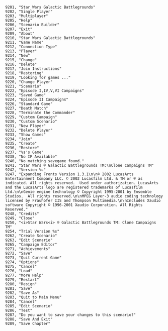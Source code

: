 ﻿```text
9201, "Star Wars Galactic Battlegrounds"
9202, "Single Player"
9203, "Multiplayer"
9205, "Help"
9206, "Scenario Builder"
9207, "Exit"
9209, "About"
9210, "Star Wars Galactic Battlegrounds"
9211, "Game Name"
9212, "Connection Type"
9213, "Player"
9214, "New"
9215, "Change"
9216, "Delete"
9217, "Join Instructions"
9218, "Restoring"
9219, "Looking for games ..."
9220, "Change Player"
9221, "Scenario"
9222, "Episode I,IV,V,VI Campaigns"
9223, "Saved Game"
9224, "Episode II Campaigns"
9226, "Standard Game"
9227, "Death Match"
9228, "Terminate the Commander"
9229, "Custom Campaign"
9230, "Custom Scenario"
9231, "New Player"
9232, "Delete Player"
9233, "Show Games"
9234, "Join"
9235, "Create"
9236, "Restore"
9237, "%s's Game"
9238, "No IP Available"
9240, "No matching savegame found."
9241, "Star Wars ® Galactic Battlegrounds TM:\nClone Campaigns TM"
9242, "Version %s"
9247, "Expanding Fronts Version 1.3.1\n\n© 2002 LucasArts Entertainment Company LLC. © 2002 Lucasfilm Ltd. & TM or ® as indicated. All rights reserved.  Used under authorization. LucasArts and the LucasArts logo are registered trademarks of Lucasfilm Ltd.\n\nGenie engine technology © Copyright 1995-2001 by Ensemble Studios.  All rights reserved.\n\nMPEG Layer-3 audio coding technology licensed by Frauhofer IIS and Thompson Multimedia.\n\nIncludes Xaudio software Copyright © 1996-2001 Xaudio Corporation. All Rights Reserved."
9248, "Credits"
9249, "Close"
9250, "<i>Star Wars<i> ® Galactic Battlegrounds TM: Clone Campaigns TM"
9254, "Trial Version %s"
9262, "Create Scenario"
9263, "Edit Scenario"
9265, "Campaign Editor"
9271, "Achievements"
9272, "Save"
9273, "Quit Current Game"
9274, "Options"
9275, "Cancel"
9276, "Load"
9277, "More Help"
9279, "Restart"
9280, "Resign"
9281, "Save"
9282, "Save As"
9283, "Quit to Main Menu"
9284, "Cancel"
9285, "Edit Scenario"
9286, "Test"
9287, "Do you want to save your changes to this scenario?"
9288, "Save And Exit"
9289, "Save Chapter"
```